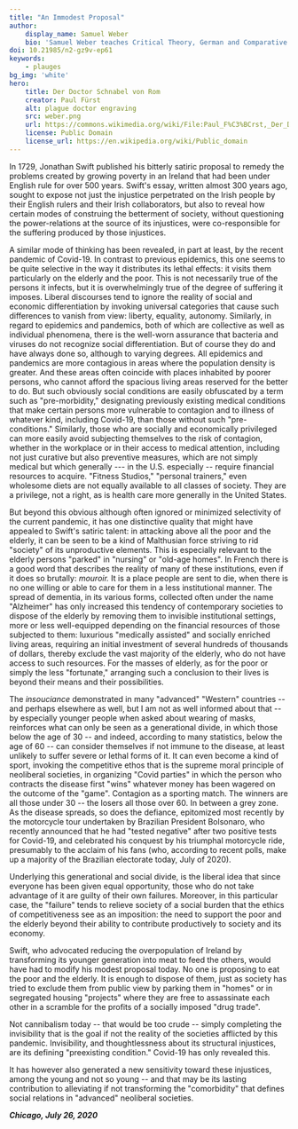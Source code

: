 ```yaml
---
title: "An Immodest Proposal"
author:
    display_name: Samuel Weber
    bio: 'Samuel Weber teaches Critical Theory, German and Comparative Literature at Northwestern and directs that University’s Paris Program in Critical Theory. In 2021 his new book “Singularity: Politics and Poetics” will be published by the University of Minnesota Press.'
doi: 10.21985/n2-gz9v-ep61
keywords:
    - plauges
bg_img: 'white'
hero:
    title: Der Doctor Schnabel von Rom
    creator: Paul Fürst
    alt: plague doctor engraving 
    src: weber.png
    url: https://commons.wikimedia.org/wiki/File:Paul_F%C3%BCrst,_Der_Doctor_Schnabel_von_Rom_(Holl%C3%A4nder_version).png
    license: Public Domain
    license_url: https://en.wikipedia.org/wiki/Public_domain
---
```


In 1729, Jonathan Swift published his bitterly satiric proposal to remedy the problems created by growing poverty in an Ireland that had been under English rule for over 500 years. Swift's essay, written almost 300 years ago, sought to expose not just the injustice perpetrated on the Irish people by their English rulers and their Irish collaborators, but also to reveal how certain modes of construing the betterment of society, without questioning the power-relations at the source of its injustices, were co-responsible for the suffering produced by those injustices.

A similar mode of thinking has been revealed, in part at least, by the recent pandemic of Covid-19. In contrast to previous epidemics, this one seems to be quite selective in the way it distributes its lethal effects: it visits them particularly on the elderly and the poor. This is not necessarily true of the persons it infects, but it is overwhelmingly true of the degree of suffering it imposes. Liberal discourses tend to ignore the reality of social and economic differentiation by invoking universal categories that cause such differences to vanish from view: liberty, equality, autonomy. Similarly, in regard to epidemics and pandemics, both of which are collective as well as individual phenomena, there is the well-worn assurance that bacteria and viruses do not recognize social differentiation. But of course they do and have always done so, although to varying degrees. All epidemics and pandemics are more contagious in areas where the population density is greater. And these areas often coincide with places inhabited by poorer persons, who cannot afford the spacious living areas reserved for the better to do. But such obviously social conditions are easily obfuscated by a term such as "pre-morbidity," designating previously existing medical conditions that make certain persons more vulnerable to contagion and to illness of whatever kind, including Covid-19, than those without such "pre-conditions." Similarly, those who are socially and economically privileged can more easily avoid subjecting themselves to the risk of contagion, whether in the workplace or in their access to medical attention, including not just curative but also preventive measures, which are not simply medical but which generally \-\-- in the U.S. especially -- require financial resources to acquire. "Fitness Studios," "personal trainers," even wholesome diets are not equally available to all classes of society. They are a privilege, not a right, as is health care more generally in the United States.

But beyond this obvious although often ignored or minimized selectivity of the current pandemic, it has one distinctive quality that might have appealed to Swift's satiric talent: in attacking above all the poor and the elderly, it can be seen to be a kind of Malthusian force striving to rid "society" of its unproductive elements. This is especially relevant to the elderly persons "parked" in "nursing" or "old-age homes". In French there is a good word that describes the reality of many of these institutions, even if it does so brutally: *mouroir.* It is a place people are sent to die, when there is no one willing or able to care for them in a less institutional manner. The spread of dementia, in its various forms, collected often under the name "Alzheimer" has only increased this tendency of contemporary societies to dispose of the elderly by removing them to invisible institutional settings, more or less well-equipped depending on the financial resources of those subjected to them: luxurious "medically assisted" and socially enriched living areas, requiring an initial investment of several hundreds of thousands of dollars, thereby exclude the vast majority of the elderly, who do not have access to such resources. For the masses of elderly, as for the poor or simply the less "fortunate," arranging such a conclusion to their lives is beyond their means and their possibilities.

The *insouciance* demonstrated in many "advanced" "Western" countries -- and perhaps elsewhere as well, but I am not as well informed about that -- by especially younger people when asked about wearing of masks, reinforces what can only be seen as a generational divide, in which those below the age of 30 -- and indeed, according to many statistics, below the age of 60 -- can consider themselves if not immune to the disease, at least unlikely to suffer severe or lethal forms of it. It can even become a kind of sport, invoking the competitive ethos that is the supreme moral principle of neoliberal societies, in organizing "Covid parties" in which the person who contracts the disease first "wins" whatever money has been wagered on the outcome of the "game". Contagion as a sporting match. The winners are all those under 30 -- the losers all those over 60. In between a grey zone. As the disease spreads, so does the defiance, epitomized most recently by the motorcycle tour undertaken by Brazilian President Bolsonaro, who recently announced that he had "tested negative" after two positive tests for Covid-19, and celebrated his conquest by his triumphal motorcycle ride, presumably to the acclaim of his fans (who, according to recent polls, make up a majority of the Brazilian electorate today, July of 2020).

Underlying this generational and social divide, is the liberal idea that since everyone has been given equal opportunity, those who do not take advantage of it are guilty of their own failures. Moreover, in this particular case, the "failure" tends to relieve society of a social burden that the ethics of competitiveness see as an imposition: the need to support the poor and the elderly beyond their ability to contribute productively to society and its economy.

Swift, who advocated reducing the overpopulation of Ireland by transforming its younger generation into meat to feed the others, would have had to modify his modest proposal today. No one is proposing to eat the poor and the elderly. It is enough to dispose of them, just as society has tried to exclude them from public view by parking them in "homes" or in segregated housing "projects" where they are free to assassinate each other in a scramble for the profits of a socially imposed "drug trade".

Not cannibalism today -- that would be too crude -- simply completing the invisibility that is the goal if not the reality of the societies afflicted by this pandemic. Invisibility, and thoughtlessness about its structural injustices, are its defining "preexisting condition." Covid-19 has only revealed this.

It has however also generated a new sensitivity toward these injustices, among the young and not so young -- and that may be its lasting contribution to alleviating if not transforming the "comorbidity" that defines social relations in "advanced" neoliberal societies.

***Chicago, July 26, 2020***
